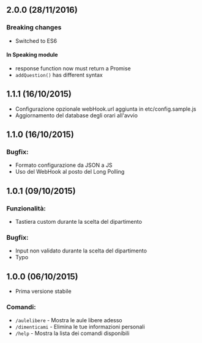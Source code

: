 ## 2.0.0 (28/11/2016)
### Breaking changes

- Switched to ES6

#### In Speaking module

- response function now must return a Promise 
- `addQuestion()` has different syntax

## 1.1.1 (16/10/2015)

- Configurazione opzionale webHook.url aggiunta in etc/config.sample.js
- Aggiornamento del database degli orari all'avvio

## 1.1.0 (16/10/2015)
### Bugfix:

- Formato configurazione da JSON a JS
- Uso del WebHook al posto del Long Polling


## 1.0.1 (09/10/2015)
### Funzionalità:

- Tastiera custom durante la scelta del dipartimento

### Bugfix:

- Input non validato durante la scelta del dipartimento
- Typo


## 1.0.0 (06/10/2015)
- Prima versione stabile

### Comandi:

- `/aulelibere` - Mostra le aule libere adesso
- `/dimenticami` - Elimina le tue informazioni personali
- `/help` - Mostra la lista dei comandi disponibili
